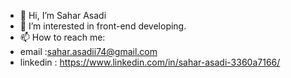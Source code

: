 - 👋 Hi, I’m Sahar Asadi
- 👀 I’m interested in front-end developing.
- 📫 How to reach me:
- email  :sahar.asadii74@gmail.com
- linkedin : https://www.linkedin.com/in/sahar-asadi-3360a7166/
